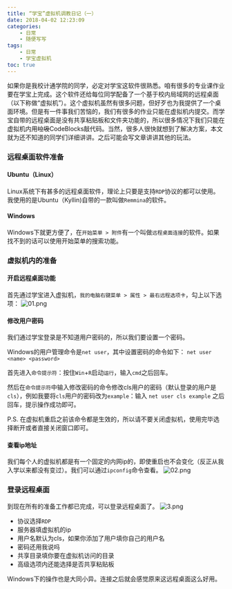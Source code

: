 ```yaml
---
title: “学宝”虚拟机调教日记（一）
date: 2018-04-02 12:23:09
categories: 
	- 日常
	- 随便写写
tags: 
	- 日常
	- 学宝虚拟机
toc: true
---
```


如果你是我校计通学院的同学，必定对学宝这软件很熟悉。咱有很多的专业课作业要在学宝上完成。这个软件还给每位同学配备了一个基于校内局域网的远程桌面（以下称做“虚拟机”）。这个虚拟机虽然有很多问题，但好歹也为我提供了一个桌面环境。但是有一件事我们苦恼的，我们有很多的作业只能在虚拟机内提交。而学宝自带的远程桌面是没有共享粘贴板和文件夹功能的，所以很多情况下我们只能在虚拟机内用~~垃圾~~CodeBlocks敲代码。当然，很多人很快就想到了解决方案，本文就为还不知道的同学们详细讲讲。之后可能会写文章讲讲其他的玩法。<!-- more -->

### 远程桌面软件准备
#### Ubuntu（Linux）
Linux系统下有甚多的远程桌面软件，理论上只要是支持`RDP`协议的都可以使用。我使用的是Ubuntu（Kyllin)自带的一款叫做`Remmina`的软件。

#### Windows
Windows下就更方便了，在`开始菜单 > 附件`有一个叫做`远程桌面连接`的软件。如果找不到的话可以使用开始菜单的搜索功能。


### 虚拟机内的准备
#### 开启远程桌面功能
首先通过学宝进入虚拟机，`我的电脑右键菜单 > 属性 > 最右远程选项卡`，勾上以下选项：
![01.png](https://i.yusa.me/KWsyvxJgeLaA.png)


#### 修改用户密码
我们通过学宝登录是不知道用户密码的，所以我们要设置一个密码。

Windows的用户管理命令是`net user`，其中设置密码的命令如下：
`net user <name> <password>`

首先进入`命令提示符`：按住`Win`+`R`启动`运行`，输入`cmd`之后回车。

然后在`命令提示符`中输入修改密码的命令修改cls用户的密码（默认登录的用户是`cls`），例如我要将`cls`用户的密码改为`example`：输入
`net user cls example`
之后回车，提示操作成功即可。

P.S. 在虚拟机重启之前该命令都是生效的，所以请不要关闭虚拟机，使用完毕选择断开或者直接关闭窗口即可。

#### 查看ip地址
我们每个人的虚拟机都是有一个固定的内网ip的，即使重启也不会变化（反正从我入学以来都没有变过）。我们可以通过`ipconfig`命令查看。
![02.png](https://i.yusa.me/lWSlvEB68xrX.png)

### 登录远程桌面
到现在所有的准备工作都已完成，可以登录远程桌面了。
![3.png](https://i.yusa.me/rqILX2r87M84.png)
* 协议选择`RDP`
* 服务器填虚拟机的ip
* 用户名默认为cls，如果你添加了用户填你自己的用户名
* 密码还用我说吗
* 共享目录填你要在虚拟机访问的目录
* 高级选项内还能选择是否共享粘贴板

Windows下的操作也是大同小异。连接之后就会感觉原来这远程桌面这么好用。